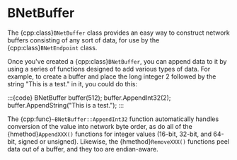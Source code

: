 # BNetBuffer

The {cpp:class}`BNetBuffer` class provides an easy way to construct
network buffers consisting of any sort of data, for use by the
{cpp:class}`BNetEndpoint` class.

Once you've created a {cpp:class}`BNetBuffer`, you can append data to it
by using a series of functions designed to add various types of data. For
example, to create a buffer and place the long integer 2 followed by the
string "This is a test." in it, you could do this:

:::{code}
BNetBuffer buffer(512);
buffer.AppendInt32(2);
buffer.AppendString("This is a test.");
:::

The {cpp:func}`~BNetBuffer::AppendInt32` function automatically handles
conversion of the value into network byte order, as do all of the
{hmethod}`AppendXXX()` functions for integer values (16-bit, 32-bit, and
64-bit, signed or unsigned). Likewise, the {hmethod}`RemoveXXX()` functions
peel data out of a buffer, and they too are endian-aware.
